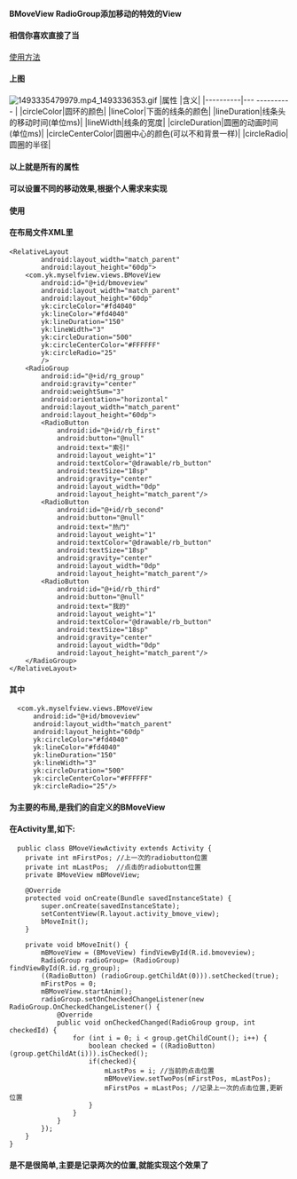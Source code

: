 #### BMoveView RadioGroup添加移动的特效的View
#### 相信你喜欢直接了当
[使用方法](http://www.jianshu.com/p/4a6dfe1b7e59)
#### 上图
![1493335479979.mp4_1493336353.gif](http://upload-images.jianshu.io/upload_images/3001453-02f7e2a8724dacd9.gif?imageMogr2/auto-orient/strip)
|属性   |含义|
|----------|--- ---------- |
|circleColor|圆环的颜色|
|lineColor|下面的线条的颜色|
|lineDuration|线条头的移动时间(单位ms)|
|lineWidth|线条的宽度|
|circleDuration|圆圈的动画时间(单位ms)|
|circleCenterColor|圆圈中心的颜色(可以不和背景一样)|
|circleRadio|圆圈的半径|
#### 以上就是所有的属性
#### 可以设置不同的移动效果,根据个人需求来实现
#### 使用
#### 在布局文件XML里
    <RelativeLayout
            android:layout_width="match_parent"
            android:layout_height="60dp">
        <com.yk.myselfview.views.BMoveView
            android:id="@+id/bmoveview"
            android:layout_width="match_parent"
            android:layout_height="60dp"
            yk:circleColor="#fd4040"
            yk:lineColor="#fd4040"
            yk:lineDuration="150"
            yk:lineWidth="3"
            yk:circleDuration="500"
            yk:circleCenterColor="#FFFFFF"
            yk:circleRadio="25"
            />
        <RadioGroup
            android:id="@+id/rg_group"
            android:gravity="center"
            android:weightSum="3"
            android:orientation="horizontal"
            android:layout_width="match_parent"
            android:layout_height="60dp">
            <RadioButton
                android:id="@+id/rb_first"
                android:button="@null"
                android:text="索引"
                android:layout_weight="1"
                android:textColor="@drawable/rb_button"
                android:textSize="18sp"
                android:gravity="center"
                android:layout_width="0dp"
                android:layout_height="match_parent"/>
            <RadioButton
                android:id="@+id/rb_second"
                android:button="@null"
                android:text="热门"
                android:layout_weight="1"
                android:textColor="@drawable/rb_button"
                android:textSize="18sp"
                android:gravity="center"
                android:layout_width="0dp"
                android:layout_height="match_parent"/>
            <RadioButton
                android:id="@+id/rb_third"
                android:button="@null"
                android:text="我的"
                android:layout_weight="1"
                android:textColor="@drawable/rb_button"
                android:textSize="18sp"
                android:gravity="center"
                android:layout_width="0dp"
                android:layout_height="match_parent"/>
        </RadioGroup>
    </RelativeLayout>
#### 其中
      <com.yk.myselfview.views.BMoveView
          android:id="@+id/bmoveview"
          android:layout_width="match_parent"
          android:layout_height="60dp"
          yk:circleColor="#fd4040"
          yk:lineColor="#fd4040"
          yk:lineDuration="150"
          yk:lineWidth="3"
          yk:circleDuration="500"
          yk:circleCenterColor="#FFFFFF"
          yk:circleRadio="25"/>
#### 为主要的布局,是我们的自定义的BMoveView
#### 在Activity里,如下:
      public class BMoveViewActivity extends Activity {
        private int mFirstPos; //上一次的radiobutton位置
        private int mLastPos;  //点击的radiobutton位置
        private BMoveView mBMoveView;
    
        @Override
        protected void onCreate(Bundle savedInstanceState) {
            super.onCreate(savedInstanceState);
            setContentView(R.layout.activity_bmove_view);
            bMoveInit();
        }
    
        private void bMoveInit() {
            mBMoveView = (BMoveView) findViewById(R.id.bmoveview);
            RadioGroup radioGroup= (RadioGroup) findViewById(R.id.rg_group);
            ((RadioButton) (radioGroup.getChildAt(0))).setChecked(true);
            mFirstPos = 0;
            mBMoveView.startAnim();
            radioGroup.setOnCheckedChangeListener(new RadioGroup.OnCheckedChangeListener() {
                @Override
                public void onCheckedChanged(RadioGroup group, int checkedId) {
                    for (int i = 0; i < group.getChildCount(); i++) {
                        boolean checked = ((RadioButton) (group.getChildAt(i))).isChecked();
                        if(checked){
                            mLastPos = i; //当前的点击位置
                            mBMoveView.setTwoPos(mFirstPos, mLastPos);
                            mFirstPos = mLastPos; //记录上一次的点击位置,更新位置
                        }
                    }
                }
            });
        }
    }
#### 是不是很简单,主要是记录两次的位置,就能实现这个效果了